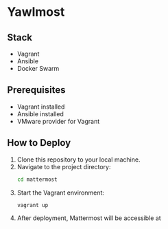 # Yawlmost

## Stack
- Vagrant
- Ansible
- Docker Swarm

## Prerequisites
- Vagrant installed
- Ansible installed
- VMware provider for Vagrant

## How to Deploy
1. Clone this repository to your local machine.
2. Navigate to the project directory:
   ```bash
   cd mattermost
3. Start the Vagrant environment:
   ```bash
   vagrant up
4. After deployment, Mattermost will be accessible at <TODO>